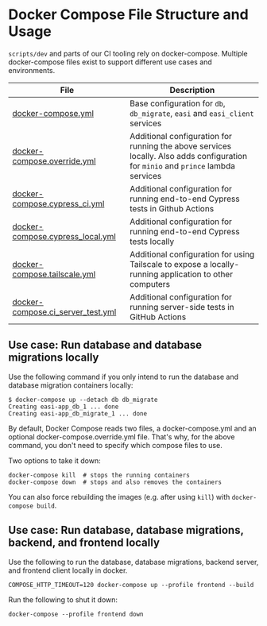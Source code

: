 # Docker Compose File Structure and Usage

`scripts/dev` and parts of our CI tooling rely on docker-compose. Multiple
docker-compose files exist to support different use cases and environments.

| File                          | Description                                                                                                                       |
| ----------------------------- | --------------------------------------------------------------------------------------------------------------------------------- |
| [docker-compose.yml](/docker-compose.yml)            | Base configuration for `db`, `db_migrate`, `easi` and `easi_client` services                                                      |
| [docker-compose.override.yml](/docker-compose.override.yml)   | Additional configuration for running the above services locally. Also adds configuration for `minio` and `prince` lambda services |
| [docker-compose.cypress_ci.yml](/docker-compose.cypress_ci.yml) | Additional configuration for running end-to-end Cypress tests in Github Actions                                                   |
| [docker-compose.cypress_local.yml](/docker-compose.cypress_local.yml)      | Additional configuration for running end-to-end Cypress tests locally                                                             |
| [docker-compose.tailscale.yml](/docker-compose.tailscale.yml) | Additional configuration for using Tailscale to expose a locally-running application to other computers
| [docker-compose.ci_server_test.yml](/docker-compose.ci_server_test.yml) | Additional configuration for running server-side tests in GitHub Actions

## Use case: Run database and database migrations locally

Use the following command if you only intend to run the database and database
migration containers locally:

```console
$ docker-compose up --detach db db_migrate
Creating easi-app_db_1 ... done
Creating easi-app_db_migrate_1 ... done
```

By default, Docker Compose reads two files, a docker-compose.yml and an optional
docker-compose.override.yml file. That's why, for the above command, you don't
need to specify which compose files to use.

Two options to take it down:

```console
docker-compose kill  # stops the running containers
docker-compose down  # stops and also removes the containers
```

You can also force rebuilding the images (e.g. after using `kill`) with
`docker-compose build`.

## Use case: Run database, database migrations, backend, and frontend locally

Use the following to run the database, database migrations, backend server, and frontend client locally in docker.

```console
COMPOSE_HTTP_TIMEOUT=120 docker-compose up --profile frontend --build
```

Run the following to shut it down:

```console
docker-compose --profile frontend down
```
